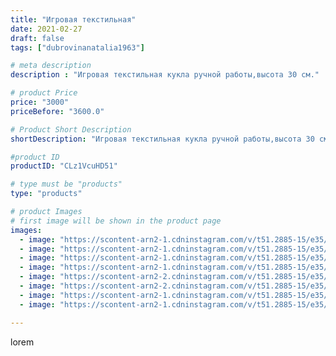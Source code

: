```yaml
---
title: "Игровая текстильная"
date: 2021-02-27
draft: false
tags: ["dubrovinanatalia1963"]

# meta description
description : "Игровая текстильная кукла ручной работы,высота 30 см."

# product Price
price: "3000"
priceBefore: "3600.0"

# Product Short Description
shortDescription: "Игровая текстильная кукла ручной работы,высота 30 см."

#product ID
productID: "CLz1VcuHD51"

# type must be "products"
type: "products"

# product Images
# first image will be shown in the product page
images:
  - image: "https://scontent-arn2-1.cdninstagram.com/v/t51.2885-15/e35/154789296_857371765119378_2959981407510182342_n.jpg?se=7&tp=1&_nc_ht=scontent-arn2-1.cdninstagram.com&_nc_cat=106&_nc_ohc=nbXiMWzR57MAX8Iqqly&ccb=7-4&oh=ac87a28dfbd6b87026053759102da569&oe=6083F569&ig_cache_key=MjUxODU5MTE4MzI1MTA3NzkxOQ%3D%3D.2-ccb7-4"
  - image: "https://scontent-arn2-1.cdninstagram.com/v/t51.2885-15/e35/154991140_879425489513421_3062209134742323993_n.jpg?se=7&tp=1&_nc_ht=scontent-arn2-1.cdninstagram.com&_nc_cat=109&_nc_ohc=_6Tfw766a_AAX_z7kiW&ccb=7-4&oh=cc0212353b854ffdf0c56dfed965dc51&oe=6082DE3F&ig_cache_key=MjUxODU5MTE4MzIyNjEyNjM0NQ%3D%3D.2-ccb7-4"
  - image: "https://scontent-arn2-1.cdninstagram.com/v/t51.2885-15/e35/150695644_2787702381482325_122561942889357175_n.jpg?se=7&tp=1&_nc_ht=scontent-arn2-1.cdninstagram.com&_nc_cat=109&_nc_ohc=JvWeoowEcIsAX8pd6S7&ccb=7-4&oh=f56758aa674470bbce83671af23db9ba&oe=60835A27&ig_cache_key=MjUxODU5MTE4MzIzNDUxNDc2Mw%3D%3D.2-ccb7-4"
  - image: "https://scontent-arn2-1.cdninstagram.com/v/t51.2885-15/e35/149801071_904608906973847_9006891182238622595_n.jpg?se=7&tp=1&_nc_ht=scontent-arn2-1.cdninstagram.com&_nc_cat=111&_nc_ohc=Ter_PvGf_VQAX-Nms6w&ccb=7-4&oh=ab9a1ca16eefcfc08d9efa95807d4598&oe=60838A2E&ig_cache_key=MjUxODU5MTE4MzIxNzU3Nzc1Mw%3D%3D.2-ccb7-4"
  - image: "https://scontent-arn2-2.cdninstagram.com/v/t51.2885-15/e35/150203737_1823518437812160_8631801188937851646_n.jpg?se=7&tp=1&_nc_ht=scontent-arn2-2.cdninstagram.com&_nc_cat=100&_nc_ohc=4W8e7n9_in4AX-OPa9q&ccb=7-4&oh=22bba7d407109d9582ede5dd40dacb16&oe=6083A2B3&ig_cache_key=MjUxODU5MTE4MzI2Nzk5NTc2Ng%3D%3D.2-ccb7-4"
  - image: "https://scontent-arn2-2.cdninstagram.com/v/t51.2885-15/e35/154614708_254324572812773_2748400914554473393_n.jpg?se=7&tp=1&_nc_ht=scontent-arn2-2.cdninstagram.com&_nc_cat=105&_nc_ohc=vAMiYz54VukAX8bPaUB&ccb=7-4&oh=a9cb5fc56eaeb3ebc23090808f6ca4ac&oe=6082E23E&ig_cache_key=MjUxODU5MTE4MzMzNTAyODExNQ%3D%3D.2-ccb7-4"
  - image: "https://scontent-arn2-1.cdninstagram.com/v/t51.2885-15/e35/155095894_256828895934431_6939953779287626855_n.jpg?se=7&tp=1&_nc_ht=scontent-arn2-1.cdninstagram.com&_nc_cat=111&_nc_ohc=wmZu8-BLc30AX-zMPbo&ccb=7-4&oh=8392e3e726b470ee4712baf967b696dc&oe=608171A9&ig_cache_key=MjUxODU5MTE4MzI3NjM2OTE0OQ%3D%3D.2-ccb7-4"
  - image: "https://scontent-arn2-1.cdninstagram.com/v/t51.2885-15/e35/154388091_131287038893419_5452900308613900768_n.jpg?se=7&tp=1&_nc_ht=scontent-arn2-1.cdninstagram.com&_nc_cat=107&_nc_ohc=CaXR6h1vdvkAX8lv4jp&ccb=7-4&oh=ef95f69398f34116886b09b58c553935&oe=6082C5B6&ig_cache_key=MjUxODU5MTE4MzI1OTQ3OTUxNA%3D%3D.2-ccb7-4"

---
```

lorem
